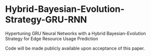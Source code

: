 # Hybrid-Bayesian-Evolution-Strategy-GRU-RNN


Hypertuning GRU Neural Networks with a Hybrid Bayesian-Evolution Strategy for Edge Resource Usage Prediction

Code will be made publicly available upon acceptance of this paper.
